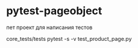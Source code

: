 # pytest-pageobject
пет проект для написания тестов

core_tests/tests pytest -s -v test_product_page.py 